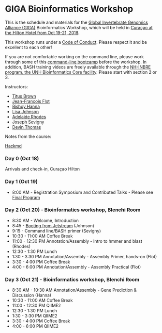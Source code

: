 # GIGA Bioinformatics Workshop

This is the schedule and materials for the [Global Invertebrate Genomics Alliance (GIGA)](http://giga-cos.org/) Bioinformatics Workshop, which will be held in [Curaçao at the Hilton Hotel from Oct 19-21, 2018](https://gigaiii.weebly.com/).

This workshop runs under a [Code of Conduct](code-of-conduct.html). Please respect it and be excellent to each other!

If you are not comfortable working on the command line, please work through some of this [command-line bootcamp](http://rik.smith-unna.com/command_line_bootcamp/?id=yk822u2rpo) before the workshop. In addition, BASH training videos are freely available through the [NH-INBRE program, the UNH Bioinformatics Core facility](http://nhinbre.org/bioinformatics-modules/). Please start with section 2 or 3.  

Instructors:

* [Titus Brown](http://ivory.idyll.org/lab/)
* [Jean-Francois Flot](http://ebe.ulb.ac.be/ebe/Flot.html)
* [Bishoy Hanna](http://bishoyh.github.io/) 
* [Lisa Johnson](https://ljcohen.github.io/)
* [Adelaide Rhodes](https://twitter.com/RareSeas)
* [Joseph Sevigny](https://github.com/Joseph7e)
* [Devin Thomas](https://hcgs.unh.edu/people)

Notes from the course:

[Hackmd](https://hackmd.io/Tw721pxaRhWipAwd6FpvsA)

### Day 0 (Oct 18) 

Arrivals and check-in, Curaçao Hilton

### Day 1 (Oct 19)

* 8:00 AM - Registration
Symposium and Contributed Talks - Please see [Final Program](https://gigaiii.weebly.com/uploads/7/4/8/7/74870527/giga_iii_draft_program_4_october_2018.pdf) 

### Day 2 (Oct 20) - Bioinformatics workshop, Blenchi Room

* 8:30 AM - Welcome, Introduction
* 8:45 - [Booting from Jetstream](https://gigaiii-bioinformatics-workshop.readthedocs.io/en/latest/jetstream/boot.html) (Johnson) 
* 9:15 - Command line/BASH primer (Sevigny)
* 10:30 - 11:00 AM Coffee Break
* 11:00 - 12:30 PM Annotation/Assembly - Intro to hmmer and blast (Rhodes)
* 12:30 - 1:30 PM Lunch
* 1:30 - 3:30 PM Annotation/Assembly - Assembly Primer, hands-on (Flot)
* 3:30 - 4:00 PM Coffee Break
* 4:00 - 6:00 PM Annotation/Assembly - Assembly Practical (Flot)

### Day 3 (Oct 21) - Bioinformatics workshop, Blenchi Room

* 8:30 AM - 10:30 AM Annotation/Assembly - Gene Prediction & Discussion (Hanna)
* 10:30 - 11:00 AM Coffee Break
* 11:00 - 12:30 PM QIIME2 
* 12:30 - 1:30 PM Lunch
* 1:30 - 3:30 PM QIIME2
* 3:30 - 4:00 PM Coffee Break
* 4:00 - 6:00 PM QIIME2
